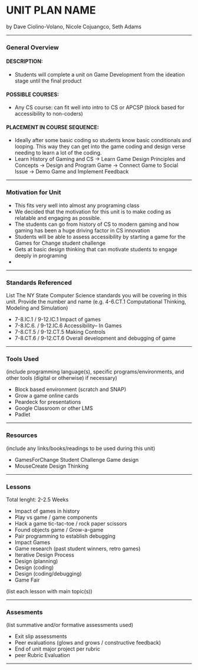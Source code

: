 # UNIT PLAN NAME
by Dave Ciolino-Volano, Nicole Cojuangco, Seth Adams

-----

### General Overview
#### DESCRIPTION:
* Students will complete a unit on Game Development from the ideation stage until the final product
#### POSSIBLE COURSES:
* Any CS course: can fit well into intro to CS or APCSP (block based for accessibility to non-coders)
#### PLACEMENT IN COURSE SEQUENCE:
* Ideally after some basic coding so students know basic conditionals and looping.  This way they can get into the game coding and design verse needing to learn a lot of the coding.
* Learn History of Gaming and CS -> Learn Game Design Principles and Concepts -> Design and Program Game -> Connect Game to Social Issue -> Demo Game and Implement Feedback

---

### Motivation for Unit
* This fits very well into almost any programing class
* We decided that the motivation for this unit is to make coding as relatable and engaging as possible. 
* The students can go from history of CS to modern gaming and how gaming has been a huge driving factor in CS innovation
* Students will be able to assess accessibility by starting a game for the Games for Change student challenge
* Gets at basic design thinking that can motivate students to engage deeply in programing
* 

---

### Standards Referenced
List The NY State Computer Science standards you will be covering in this unit. Provide the number and name (e.g. 4-6.CT.1 Computational Thinking, Modeling and Simulation)
* 7-8.IC.1 / 9-12.IC.1 Impact of games 
* 7-8.IC.6. / 9-12.IC.6 Accessibility– In Games
* 7-8.CT.5 / 9-12.CT.5 Making Controls
* 7-8.CT.6 / 9-12.CT.6 Overall development and debugging of game

---

### Tools Used
(include programming language(s), specific programs/environments, and other tools (digital or otherwise) if necessary)
* Block based environment (scratch and SNAP)
* Grow a game online cards
* Peardeck for presentations
* Google Classroom or other LMS
* Padlet

---

### Resources
(include any links/books/readings to be used during this unit)
* GamesForChange Student Challenge Game design
* MouseCreate Design Thinking

---

### Lessons
Total lenght: 2-2.5 Weeks
* Impact of games in history
* Play vs game / game components
* Hack a game tic-tac-toe / rock paper scissors
* Found objects game / Grow-a-game
* Pair programming to establish debugging
* Impact Games 
* Game research (past student winners, retro games)
* Iterative Design Process 
* Design (planning) 
* Design (coding) 
* Design (coding/debugging)
* Game Fair

(list each lesson with main topic(s))

---

### Assesments
(list summative and/or formative assessments used)
* Exit slip assessments 
* Peer evaluations (glows and grows / constructive feedback)
* End of unit major project per rubric
* peer Rubric Evaluation

---
